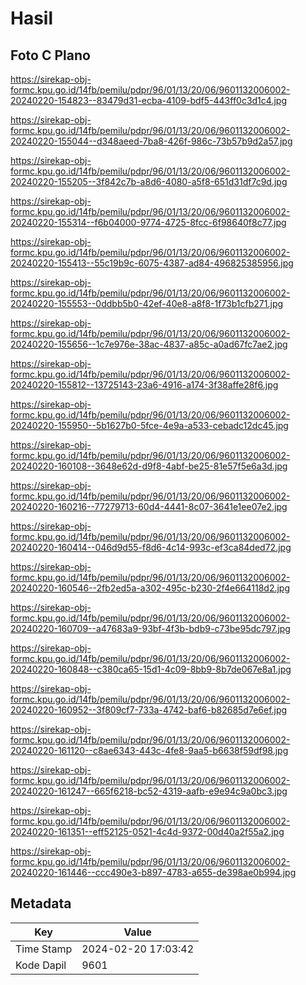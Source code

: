 # Hasil

## Foto C Plano

https://sirekap-obj-formc.kpu.go.id/14fb/pemilu/pdpr/96/01/13/20/06/9601132006002-20240220-154823--83479d31-ecba-4109-bdf5-443ff0c3d1c4.jpg

https://sirekap-obj-formc.kpu.go.id/14fb/pemilu/pdpr/96/01/13/20/06/9601132006002-20240220-155044--d348aeed-7ba8-426f-986c-73b57b9d2a57.jpg

https://sirekap-obj-formc.kpu.go.id/14fb/pemilu/pdpr/96/01/13/20/06/9601132006002-20240220-155205--3f842c7b-a8d6-4080-a5f8-651d31df7c9d.jpg

https://sirekap-obj-formc.kpu.go.id/14fb/pemilu/pdpr/96/01/13/20/06/9601132006002-20240220-155314--f6b04000-9774-4725-8fcc-6f98640f8c77.jpg

https://sirekap-obj-formc.kpu.go.id/14fb/pemilu/pdpr/96/01/13/20/06/9601132006002-20240220-155413--55c19b9c-6075-4387-ad84-496825385956.jpg

https://sirekap-obj-formc.kpu.go.id/14fb/pemilu/pdpr/96/01/13/20/06/9601132006002-20240220-155553--0ddbb5b0-42ef-40e8-a8f8-1f73b1cfb271.jpg

https://sirekap-obj-formc.kpu.go.id/14fb/pemilu/pdpr/96/01/13/20/06/9601132006002-20240220-155656--1c7e976e-38ac-4837-a85c-a0ad67fc7ae2.jpg

https://sirekap-obj-formc.kpu.go.id/14fb/pemilu/pdpr/96/01/13/20/06/9601132006002-20240220-155812--13725143-23a6-4916-a174-3f38affe28f6.jpg

https://sirekap-obj-formc.kpu.go.id/14fb/pemilu/pdpr/96/01/13/20/06/9601132006002-20240220-155950--5b1627b0-5fce-4e9a-a533-cebadc12dc45.jpg

https://sirekap-obj-formc.kpu.go.id/14fb/pemilu/pdpr/96/01/13/20/06/9601132006002-20240220-160108--3648e62d-d9f8-4abf-be25-81e57f5e6a3d.jpg

https://sirekap-obj-formc.kpu.go.id/14fb/pemilu/pdpr/96/01/13/20/06/9601132006002-20240220-160216--77279713-60d4-4441-8c07-3641e1ee07e2.jpg

https://sirekap-obj-formc.kpu.go.id/14fb/pemilu/pdpr/96/01/13/20/06/9601132006002-20240220-160414--046d9d55-f8d6-4c14-993c-ef3ca84ded72.jpg

https://sirekap-obj-formc.kpu.go.id/14fb/pemilu/pdpr/96/01/13/20/06/9601132006002-20240220-160546--2fb2ed5a-a302-495c-b230-2f4e664118d2.jpg

https://sirekap-obj-formc.kpu.go.id/14fb/pemilu/pdpr/96/01/13/20/06/9601132006002-20240220-160709--a47683a9-93bf-4f3b-bdb9-c73be95dc797.jpg

https://sirekap-obj-formc.kpu.go.id/14fb/pemilu/pdpr/96/01/13/20/06/9601132006002-20240220-160848--c380ca65-15d1-4c09-8bb9-8b7de067e8a1.jpg

https://sirekap-obj-formc.kpu.go.id/14fb/pemilu/pdpr/96/01/13/20/06/9601132006002-20240220-160952--3f809cf7-733a-4742-baf6-b82685d7e6ef.jpg

https://sirekap-obj-formc.kpu.go.id/14fb/pemilu/pdpr/96/01/13/20/06/9601132006002-20240220-161120--c8ae6343-443c-4fe8-9aa5-b6638f59df98.jpg

https://sirekap-obj-formc.kpu.go.id/14fb/pemilu/pdpr/96/01/13/20/06/9601132006002-20240220-161247--665f6218-bc52-4319-aafb-e9e94c9a0bc3.jpg

https://sirekap-obj-formc.kpu.go.id/14fb/pemilu/pdpr/96/01/13/20/06/9601132006002-20240220-161351--eff52125-0521-4c4d-9372-00d40a2f55a2.jpg

https://sirekap-obj-formc.kpu.go.id/14fb/pemilu/pdpr/96/01/13/20/06/9601132006002-20240220-161446--ccc490e3-b897-4783-a655-de398ae0b994.jpg


## Metadata

| Key        | Value               |
| ---------- | ------------------- |
| Time Stamp | 2024-02-20 17:03:42 |
| Kode Dapil | 9601                |



